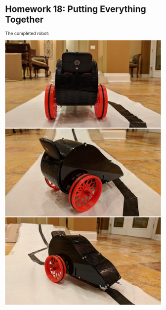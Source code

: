 # Homework 18: Putting Everything Together

The completed robot:

![image](tadpole1.jpg)
![image](tadpole2.jpg)
![image](tadpole3.jpg)
